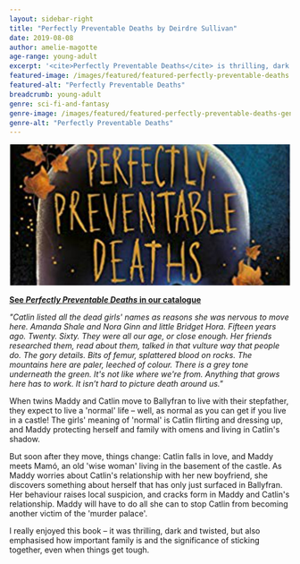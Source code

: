 ```yaml
---
layout: sidebar-right
title: "Perfectly Preventable Deaths by Deirdre Sullivan"
date: 2019-08-08
author: amelie-magotte
age-range: young-adult
excerpt: '<cite>Perfectly Preventable Deaths</cite> is thrilling, dark and twisted.'
featured-image: /images/featured/featured-perfectly-preventable-deaths.jpg
featured-alt: "Perfectly Preventable Deaths"
breadcrumb: young-adult
genre: sci-fi-and-fantasy
genre-image: /images/featured/featured-perfectly-preventable-deaths-genre.jpg
genre-alt: "Perfectly Preventable Deaths"
---
```


![Perfectly Preventable Deaths](/images/featured/featured-perfectly-preventable-deaths.jpg)

**[See <cite>Perfectly Preventable Deaths</cite> in our catalogue](https://suffolk.spydus.co.uk/cgi-bin/spydus.exe/ENQ/OPAC/BIBENQ?BRN=2561267)**

<em>"Catlin listed all the dead girls' names as reasons she was nervous to move here. Amanda Shale and Nora Ginn and little Bridget Hora. Fifteen years ago. Twenty. Sixty. They were all our age, or close enough. Her friends researched them, read about them, talked in that vulture way that people do. The gory details. Bits of femur, splattered blood on rocks. The mountains here are paler, leeched of colour. There is a grey tone underneath the green. It's not like where we're from. Anything that grows here has to work. It isn’t hard to picture death around us."</em>

When twins Maddy and Catlin move to Ballyfran to live with their stepfather, they expect to live a 'normal' life – well, as normal as you can get if you live in a castle! The girls' meaning of 'normal' is Catlin flirting and dressing up, and Maddy protecting herself and family with omens and living in Catlin's shadow.

But soon after they move, things change: Catlin falls in love, and Maddy meets Mamó, an old 'wise woman' living in the basement of the castle. As Maddy worries about Catlin's relationship with her new boyfriend, she discovers something about herself that has only just surfaced in Ballyfran. Her behaviour raises local suspicion, and cracks form in Maddy and Catlin's relationship. Maddy will have to do all she can to stop Catlin from becoming another victim of the 'murder palace'.

I really enjoyed this book – it was thrilling, dark and twisted, but also emphasised how important family is and the significance of sticking together, even when things get tough.
